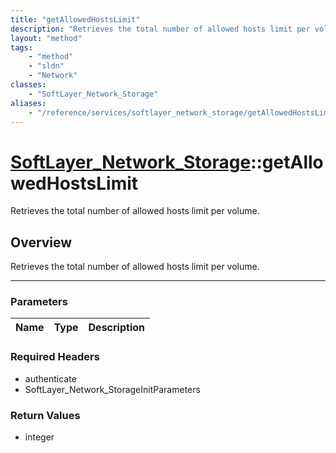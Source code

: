 ```yaml
---
title: "getAllowedHostsLimit"
description: "Retrieves the total number of allowed hosts limit per volume."
layout: "method"
tags:
    - "method"
    - "sldn"
    - "Network"
classes:
    - "SoftLayer_Network_Storage"
aliases:
    - "/reference/services/softlayer_network_storage/getAllowedHostsLimit"
---
```

# [SoftLayer_Network_Storage](/reference/services/SoftLayer_Network_Storage)::getAllowedHostsLimit

Retrieves the total number of allowed hosts limit per volume.


## Overview 
Retrieves the total number of allowed hosts limit per volume. 

-----

### Parameters 
|Name | Type | Description |
| --- | --- | --- |


### Required Headers
* authenticate
* SoftLayer_Network_StorageInitParameters


### Return Values
* integer




